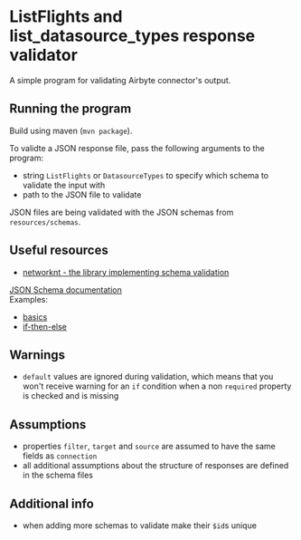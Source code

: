 # ListFlights and list_datasource_types response validator
A simple program for validating Airbyte connector's output.

## Running the program
Build using maven (`mvn package`).

To validte a JSON response file, pass the following arguments to the program:
- string `ListFlights` or `DatasourceTypes` to specify which schema to validate the input with
- path to the JSON file to validate

JSON files are being validated with the JSON schemas from `resources/schemas`.

## Useful resources
- [networknt - the library implementing schema validation](https://github.com/networknt/json-schema-validator)

[JSON Schema documentation](https://json-schema.org/specification)  
Examples:
- [basics](https://json-schema.org/learn/getting-started-step-by-step)
- [if-then-else](https://json-schema.org/understanding-json-schema/reference/conditionals#ifthenelse)

## Warnings
- `default` values are ignored during validation, which means that you won't receive warning for an `if` condition when a non `required` property is checked and is missing

## Assumptions
- properties `filter`, `target` and `source` are assumed to have the same fields as `connection`
- all additional assumptions about the structure of responses are defined in the schema files

## Additional info
- when adding more schemas to validate make their `$id`s unique
